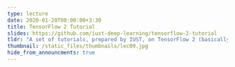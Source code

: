 ```yaml
---
type: lecture
date: 2020-01-20T08:00:00+3:30
title: TensorFlow 2 Tutorial
slides: https://github.com/iust-deep-learning/tensorflow-2-tutorial
tldr: "A set of tutorials, prepared by IUST, on TensorFlow 2 (basically a mini-course): It covers most of the required materials to start coding in TensorFlow, such as defining the computation, designing the model, working the input pipeline, and many more."
thumbnail: /static_files/thumbnails/lec09.jpg
hide_from_announcments: true
---
```

